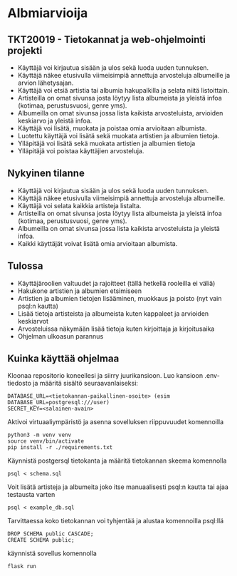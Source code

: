 # Albmiarvioija
## TKT20019 - Tietokannat ja web-ohjelmointi projekti
* Käyttäjä voi kirjautua sisään ja ulos sekä luoda uuden tunnuksen.
* Käyttäjä näkee etusivulla viimeisimpiä annettuja arvosteluja albumeille ja arvion lähetysajan.
* Käyttäjä voi etsiä artistia tai albumia hakupalkilla ja selata niitä listoittain.
* Artisteilla on omat sivunsa josta löytyy lista albumeista ja yleistä infoa (kotimaa, perustusvuosi, genre yms).
* Albumeilla on omat sivunsa jossa lista kaikista arvosteluista, arvioiden keskiarvo ja yleistä infoa.
* Käyttäjä voi lisätä, muokata ja poistaa omia arvioitaan albumista.
* Luotettu käyttäjä voi lisätä sekä muokata artistien ja albumien tietoja. 
* Ylläpitäjä voi lisätä sekä muokata artistien ja albumien tietoja
* Ylläpitäjä voi poistaa käyttäjien arvosteluja.
## Nykyinen tilanne
* Käyttäjä voi kirjautua sisään ja ulos sekä luoda uuden tunnuksen.
* Käyttäjä näkee etusivulla viimeisimpiä annettuja arvosteluja albumeille.
* Käyttäjä voi selata kaikkia artisteja listalta.
* Artisteilla on omat sivunsa josta löytyy lista albumeista ja yleistä infoa (kotimaa, perustusvuosi, genre yms).
* Albumeilla on omat sivunsa jossa lista kaikista arvosteluista ja yleistä infoa.
* Kaikki käyttäjät voivat lisätä omia arvioitaan albumista.
## Tulossa
* Käyttäjäroolien valtuudet ja rajoitteet (tällä hetkellä rooleilla ei väliä)
* Hakukone artistien ja albumien etsimiseen
* Artistien ja albumien tietojen lisääminen, muokkaus ja poisto (nyt vain psql:n kautta)
* Lisää tietoja artisteista ja albumeista kuten kappaleet ja arvioiden keskiarvot
* Arvosteluissa näkymään lisää tietoja kuten kirjoittaja ja kirjoitusaika
* Ohjelman ulkoasun parannus
## Kuinka käyttää ohjelmaa
Kloonaa repositorio koneellesi ja siirry juurikansioon. Luo kansioon .env-tiedosto ja määritä sisältö seuraavanlaiseksi:
```
DATABASE_URL=<tietokannan-paikallinen-osoite> (esim DATABASE_URL=postgresql:///user)
SECRET_KEY=<salainen-avain>
```
Aktivoi virtuaaliympäristö ja asenna sovelluksen riippuvuudet komennoilla
```
python3 -m venv venv
source venv/bin/activate
pip install -r ./requirements.txt
```
Käynnistä postgersql tietokanta ja määritä tietokannan skeema komennolla
```
psql < schema.sql
```
Voit lisätä artisteja ja albumeita joko itse manuaalisesti psql:n kautta tai ajaa testausta varten
```
psql < example_db.sql
```
Tarvittaessa koko tietokannan voi tyhjentää ja alustaa komennoilla psql:llä
```
DROP SCHEMA public CASCADE;
CREATE SCHEMA public;
```
käynnistä sovellus komennolla
```
flask run
```
